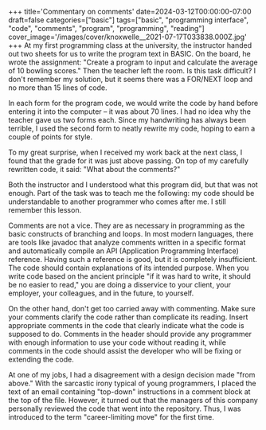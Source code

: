 +++
title='Commentary on comments'
date=2024-03-12T00:00:00-07:00
draft=false
categories=["basic"]
tags=["basic", "programming interface", "code", "comments", "program", "programming", "reading"]
cover_image='/images/cover/knoxwelle__2021-07-17T033838.000Z.jpg'
+++
At my first programming class at the university, the instructor handed out two sheets for us to write the program text in BASIC. On the board, he wrote the assignment: "Create a program to input and calculate the average of 10 bowling scores." Then the teacher left the room. Is this task difficult? I don't remember my solution, but it seems there was a FOR/NEXT loop and no more than 15 lines of code.

In each form for the program code, we would write the code by hand before entering it into the computer – it was about 70 lines. I had no idea why the teacher gave us two forms each. Since my handwriting has always been terrible, I used the second form to neatly rewrite my code, hoping to earn a couple of points for style.

To my great surprise, when I received my work back at the next class, I found that the grade for it was just above passing. On top of my carefully rewritten code, it said: "What about the comments?"

Both the instructor and I understood what this program did, but that was not enough. Part of the task was to teach me the following: my code should be understandable to another programmer who comes after me. I still remember this lesson.

Comments are not a vice. They are as necessary in programming as the basic constructs of branching and loops. In most modern languages, there are tools like javadoc that analyze comments written in a specific format and automatically compile an API (Application Programming Interface) reference. Having such a reference is good, but it is completely insufficient. The code should contain explanations of its intended purpose. When you write code based on the ancient principle "if it was hard to write, it should be no easier to read," you are doing a disservice to your client, your employer, your colleagues, and in the future, to yourself.

On the other hand, don't get too carried away with commenting. Make sure your comments clarify the code rather than complicate its reading. Insert appropriate comments in the code that clearly indicate what the code is supposed to do. Comments in the header should provide any programmer with enough information to use your code without reading it, while comments in the code should assist the developer who will be fixing or extending the code.

At one of my jobs, I had a disagreement with a design decision made "from above." With the sarcastic irony typical of young programmers, I placed the text of an email containing "top-down" instructions in a comment block at the top of the file. However, it turned out that the managers of this company personally reviewed the code that went into the repository. Thus, I was introduced to the term "career-limiting move" for the first time.
